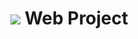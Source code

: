 # ![](/copyrighted/icons/gracidea.png) Web Project

<div align="center"> <img src="https://github.com/wleha1/Web-Project/assets/149160032/1eb4fde0-5fe8-45ea-adf6-f1a87b16c844" alt=""> </div>

